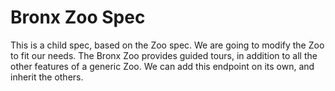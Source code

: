 # Bronx Zoo Spec

This is a child spec, based on the Zoo spec. We are going to modify the Zoo to fit our needs. The Bronx Zoo provides guided tours, in addition to all the other features of a generic Zoo. We can add this endpoint on its own, and inherit the others.